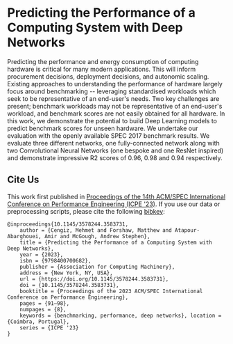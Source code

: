 # Predicting the Performance of a Computing System with Deep Networks

Predicting the performance and energy consumption of computing hardware is critical for many modern applications. This will inform procurement decisions, deployment decisions, and autonomic scaling. Existing approaches to understanding the performance of hardware largely focus around benchmarking -- leveraging standardised workloads which seek to be representative of an end-user's needs. Two key challenges are present; benchmark workloads may not be representative of an end-user's workload, and benchmark scores are not easily obtained for all hardware. In this work, we demonstrate the potential to build Deep Learning models to predict benchmark scores for unseen hardware. We undertake our evaluation with the openly available SPEC 2017 benchmark results. We evaluate three different networks, one fully-connected network along with two Convolutional Neural Networks (one bespoke and one ResNet inspired) and demonstrate impressive R2 scores of 0.96, 0.98 and 0.94 respectively.

## Cite Us

This work first published in [Proceedings of the 14th ACM/SPEC International Conference on Performance Engineering (ICPE '23)]([https://dl.acm.org/doi/abs/10.1145/3427921.3450241](https://dl.acm.org/doi/proceedings/10.1145/3578244)). If you use our data or preprocessing scripts, please cite the following [bibkey](CITE.md):

	@inproceedings{10.1145/3578244.3583731, 
	    author = {Cengiz, Mehmet and Forshaw, Matthew and Atapour-Abarghouei, Amir and McGough, Andrew Stephen}, 
	    title = {Predicting the Performance of a Computing System with Deep Networks}, 
	    year = {2023}, 
	    isbn = {9798400700682}, 
	    publisher = {Association for Computing Machinery}, 
	    address = {New York, NY, USA}, 
	    url = {https://doi.org/10.1145/3578244.3583731}, 
	    doi = {10.1145/3578244.3583731}, 
	    booktitle = {Proceedings of the 2023 ACM/SPEC International Conference on Performance Engineering}, 
	    pages = {91–98}, 
	    numpages = {8}, 
	    keywords = {benchmarking, performance, deep networks}, location = {Coimbra, Portugal}, 
	    series = {ICPE '23} 
	}
